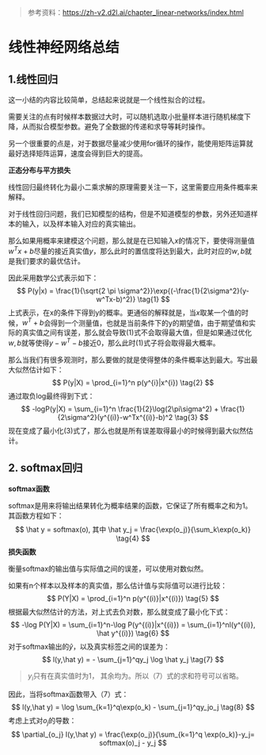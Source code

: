 > 参考资料：https://zh-v2.d2l.ai/chapter_linear-networks/index.html

# 线性神经网络总结

## 1.线性回归

这一小结的内容比较简单，总结起来说就是一个线性拟合的过程。

需要关注的点有时候样本数据过大时，可以随机选取小批量样本进行随机梯度下降，从而拟合模型参数。避免了全数据的传递和求导等耗时操作。

另一个很重要的点是，对于数据尽量减少使用for循环的操作，能使用矩阵运算就最好选择矩阵运算，速度会得到巨大的提高。

**正态分布与平方损失**

线性回归最终转化为最小二乘求解的原理需要关注一下，这里需要应用条件概率来解释。

对于线性回归问题，我们已知模型的结构，但是不知道模型的参数，另外还知道样本的输入，以及样本输入对应的真实输出。

那么如果用概率来建模这个问题，那么就是在已知输入$x$的情况下，要使得测量值$w^Tx+b$尽量的接近真实值$y$，那么此时的置信度将达到最大，此时对应的$w,b$就是我们要求的最优估计。

因此采用数学公式表示如下：
$$
P(y|x) = \frac{1}{\sqrt{2 \pi \sigma^2}}\exp{(-\frac{1}{2\sigma^2}(y-w^Tx-b)^2)} \tag{1}
$$
上式表示，在x的条件下得到y的概率。更通俗的解释就是，当$x$取某一个值的时候，$w^T+b$会得到一个测量值，也就是当前条件下的y的期望值，由于期望值和实际的真实值之间有误差，那么就会导致(1)式不会取得最大值，但是如果通过优化$w,b$就等使得$y-w^T-b$接近0，那么此时(1)式子将会取得最大概率。

那么当我们有很多观测时，那么要做的就是使得整体的条件概率达到最大。写出最大似然估计如下：
$$
P(y|X) = \prod_{i=1}^n p(y^{i}|x^{i}) \tag{2}
$$
通过取负log最终得到下式：
$$
-logP(y|X) = \sum_{i=1}^n \frac{1}{2}\log(2\pi\sigma^2) + \frac{1}{2\sigma^2}(y^{(i)}-w^Tx^{(i)}-b)^2 \tag{3}
$$
现在变成了最小化(3)式了，那么也就是所有误差取得最小的时候得到最大似然估计。

## 2. softmax回归

**softmax函数**

softmax是用来将输出结果转化为概率结果的函数，它保证了所有概率之和为1。其函数方程如下：
$$
\hat y = softmax(o), 其中 \hat y_j = \frac{\exp(o_j)}{\sum_k\exp(o_k)} \tag{4}
$$
**损失函数**

衡量softmax的输出值与实际值之间的误差，可以使用对数似然。

如果有n个样本以及样本的真实值，那么估计值与实际值可以进行比较：
$$
P(Y|X) = \prod_{i=1}^n p(y^{(i)}|x^{(i)}) \tag{5}
$$
根据最大似然估计的方法，对上式去负对数，那么就变成了最小化下式：
$$
-\log P(Y|X) = \sum_{i=1}^n-\log P(y^{(i)}|x^{(i)}) = \sum_{i=1}^nl(y^{(i)}, \hat y^{(i)}) \tag{6}
$$
对于softmax输出的$\hat y$，以及真实标签之间的误差为：
$$
l(y,\hat y) = - \sum_{j=1}^qy_j \log \hat y_j \tag{7}
$$

> $y_i$只有在真实值时为1， 其余均为。所以（7）式的求和符号可以省略。

因此，当将softmax函数带入（7）式：
$$
l(y,\hat y) =  \log \sum_{k=1}^q\exp(o_k) - \sum_{j=1}^qy_jo_j \tag{8}
$$
考虑上式对$o_j$的导数：
$$
\partial_{o_j} l(y,\hat y) = \frac{\exp(o_j)}{\sum_{k=1}^q \exp(o_k)}-y_j= softmax(o)_j - y_j
$$
